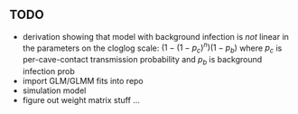 ## TODO

- derivation showing that model with background infection is *not* linear in the parameters on the cloglog scale: $(1-(1-p_c)^n)(1-p_b)$ where $p_c$ is per-cave-contact transmission probability and $p_b$ is background infection prob 
- import GLM/GLMM fits into repo
- simulation model
- figure out weight matrix stuff ...


